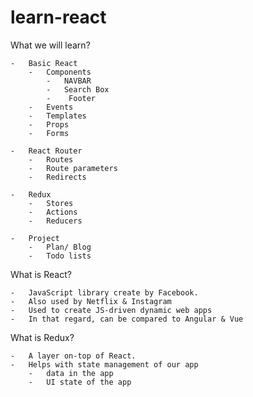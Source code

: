 # learn-react

What we will learn?

	-	Basic React
		-	Components
			-	NAVBAR
			-	Search Box
			-	 Footer
		-	Events
		-	Templates
		-	Props
		-	Forms

	-	React Router
		-	Routes
		-	Route parameters
		-	Redirects

	-	Redux
		-	Stores
		-	Actions
		-	Reducers
		
	-	Project
		-	Plan/ Blog
		-	Todo lists

What is React?

	-	JavaScript library create by Facebook.
	-	Also used by Netflix & Instagram
	-	Used to create JS-driven dynamic web apps
	-	In that regard, can be compared to Angular & Vue

What is Redux?

	-	A layer on-top of React.
	-	Helps with state management of our app
		-	data in the app
		-	UI state of the app


